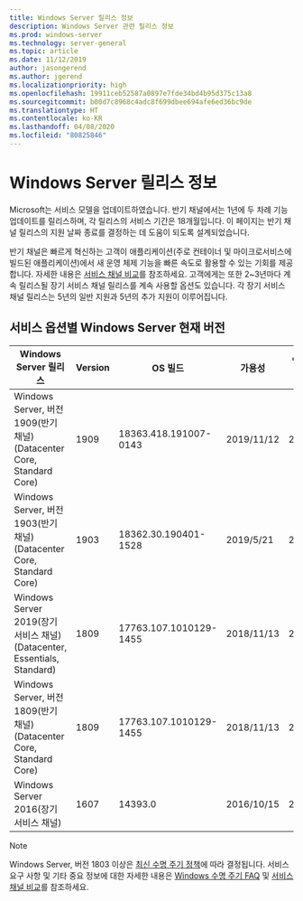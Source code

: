 ```yaml
---
title: Windows Server 릴리스 정보
description: Windows Server 관련 릴리스 정보
ms.prod: windows-server
ms.technology: server-general
ms.topic: article
ms.date: 11/12/2019
author: jasongerend
ms.author: jgerend
ms.localizationpriority: high
ms.openlocfilehash: 19911ceb52587a0897e7fde34bd4b95d375c13a8
ms.sourcegitcommit: b00d7c8968c4adc8f699dbee694afe6ed36bc9de
ms.translationtype: HT
ms.contentlocale: ko-KR
ms.lasthandoff: 04/08/2020
ms.locfileid: "80825846"
---
```

# <a name="windows-server-release-information"></a>Windows Server 릴리스 정보

Microsoft는 서비스 모델을 업데이트하였습니다. 반기 채널에서는 1년에 두 차례 기능 업데이트를 릴리스하며, 각 릴리스의 서비스 기간은 18개월입니다. 이 페이지는 반기 채널 릴리스의 지원 날짜 종료를 결정하는 데 도움이 되도록 설계되었습니다.

반기 채널은 빠르게 혁신하는 고객이 애플리케이션(주로 컨테이너 및 마이크로서비스에 빌드된 애플리케이션)에서 새 운영 체제 기능을 빠른 속도로 활용할 수 있는 기회를 제공합니다. 자세한 내용은 [서비스 채널 비교](../get-started-19/servicing-channels-19.md)를 참조하세요. 고객에게는 또한 2~3년마다 계속 릴리스될 장기 서비스 채널 릴리스를 계속 사용할 옵션도 있습니다. 각 장기 서비스 채널 릴리스는 5년의 일반 지원과 5년의 추가 지원이 이루어집니다.

## <a name="windows-server-current-versions-by-servicing-option"></a>서비스 옵션별 Windows Server 현재 버전

| Windows Server 릴리스 | Version | OS 빌드 | 가용성 | 일반 지원 종료 날짜|연장된 지원 종료 날짜 |
|----------------|---------|----------|----------|---------|----------|
| Windows Server, 버전 1909(반기 채널)(Datacenter Core, Standard Core) | 1909  | 18363.418.191007-0143 | 2019/11/12 | 2021/05/11 | 검토 메모 |
| Windows Server, 버전 1903(반기 채널)(Datacenter Core, Standard Core) | 1903  | 18362.30.190401-1528 | 2019/5/21 | 2020/12/08 | 검토 메모 |
|Windows Server 2019(장기 서비스 채널)(Datacenter, Essentials, Standard)|1809|17763.107.1010129-1455|2018/11/13|2024/01/09|2029/01/09|
|Windows Server, 버전 1809(반기 채널)(Datacenter Core, Standard Core)|1809|17763.107.1010129-1455|2018/11/13|2020/5/12|검토 메모|
| Windows Server 2016(장기 서비스 채널)| 1607 | 14393.0 | 2016/10/15 |2022/01/11| 2027/01/11|

> [!NOTE]
> Windows Server, 버전 1803 이상은 [최신 수명 주기 정책](https://support.microsoft.com/help/30881)에 따라 결정됩니다. 서비스 요구 사항 및 기타 중요 정보에 대한 자세한 내용은 [Windows 수명 주기 FAQ](https://support.microsoft.com/help/18581/lifecycle-faq-windows-products) 및 [서비스 채널 비교](../get-started-19/servicing-channels-19.md)를 참조하세요.

